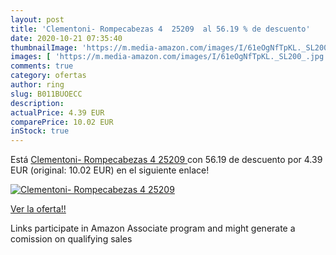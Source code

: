```yaml
---
layout: post
title: 'Clementoni- Rompecabezas 4  25209  al 56.19 % de descuento'
date: 2020-10-21 07:35:40
thumbnailImage: 'https://m.media-amazon.com/images/I/61eOgNfTpKL._SL200_.jpg'
images: [ 'https://m.media-amazon.com/images/I/61eOgNfTpKL._SL200_.jpg' ]
comments: true
category: ofertas
author: ring
slug: B011BUOECC
description:
actualPrice: 4.39 EUR
comparePrice: 10.02 EUR
inStock: true
---
```


Está [Clementoni- Rompecabezas 4  25209 ](https://www.amazon.es/dp/B011BUOECC/?tag=tolees-21) con 56.19 de descuento por 4.39 EUR (original: 10.02 EUR) en el siguiente enlace!

[![Clementoni- Rompecabezas 4  25209 ](https://m.media-amazon.com/images/I/61eOgNfTpKL._SL200_.jpg)](https://www.amazon.es/dp/B011BUOECC/?tag=tolees-21)

[Ver la oferta!!](https://www.amazon.es/dp/B011BUOECC/?tag=tolees-21)

Links participate in Amazon Associate program and might generate a comission on qualifying sales


